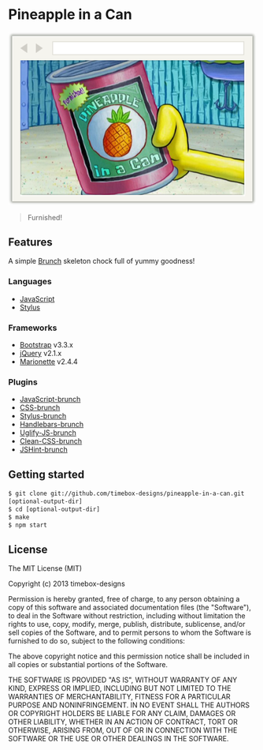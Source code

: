 # Pineapple in a Can

![Pinapple in a Can](app/assets/img/browser-window-2.png)

> Furnished!

## Features
A simple [Brunch](http://brunch.io/) skeleton chock full of yummy goodness!

### Languages
* [JavaScript](http://www.codecademy.com/tracks/javascript)
* [Stylus](http://learnboost.github.io/stylus/)

### Frameworks
* [Bootstrap](http://getbootstrap.com/) v3.3.x
* [jQuery](http://jquery.com/) v2.1.x
* [Marionette](http://marionettejs.com/) v2.4.4

### Plugins
* [JavaScript-brunch](https://github.com/brunch/javascript-brunch)
* [CSS-brunch](https://github.com/brunch/css-brunch)
* [Stylus-brunch](https://github.com/brunch/stylus-brunch)
* [Handlebars-brunch](https://github.com/brunch/handlebars-brunch)
* [Uglify-JS-brunch](https://github.com/brunch/uglify-js-brunch)
* [Clean-CSS-brunch](https://github.com/brunch/clean-css-brunch)
* [JSHint-brunch](https://github.com/brunch/jshint-brunch)

## Getting started
	$ git clone git://github.com/timebox-designs/pineapple-in-a-can.git [optional-output-dir]
	$ cd [optional-output-dir]
	$ make
	$ npm start

## License
The MIT License (MIT)

Copyright (c) 2013 timebox-designs

Permission is hereby granted, free of charge, to any person obtaining a copy of
this software and associated documentation files (the "Software"), to deal in
the Software without restriction, including without limitation the rights to
use, copy, modify, merge, publish, distribute, sublicense, and/or sell copies of
the Software, and to permit persons to whom the Software is furnished to do so,
subject to the following conditions:

The above copyright notice and this permission notice shall be included in all
copies or substantial portions of the Software.

THE SOFTWARE IS PROVIDED "AS IS", WITHOUT WARRANTY OF ANY KIND, EXPRESS OR
IMPLIED, INCLUDING BUT NOT LIMITED TO THE WARRANTIES OF MERCHANTABILITY, FITNESS
FOR A PARTICULAR PURPOSE AND NONINFRINGEMENT. IN NO EVENT SHALL THE AUTHORS OR
COPYRIGHT HOLDERS BE LIABLE FOR ANY CLAIM, DAMAGES OR OTHER LIABILITY, WHETHER
IN AN ACTION OF CONTRACT, TORT OR OTHERWISE, ARISING FROM, OUT OF OR IN
CONNECTION WITH THE SOFTWARE OR THE USE OR OTHER DEALINGS IN THE SOFTWARE.
